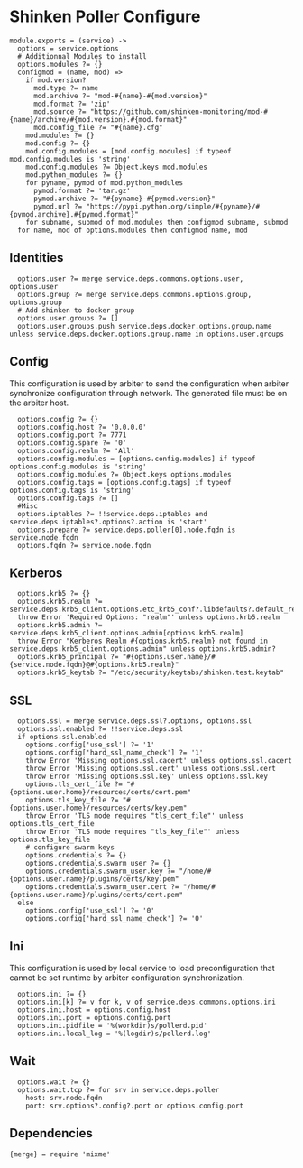 
# Shinken Poller Configure

    module.exports = (service) ->
      options = service.options
      # Additionnal Modules to install
      options.modules ?= {}
      configmod = (name, mod) =>
        if mod.version?
          mod.type ?= name
          mod.archive ?= "mod-#{name}-#{mod.version}"
          mod.format ?= 'zip'
          mod.source ?= "https://github.com/shinken-monitoring/mod-#{name}/archive/#{mod.version}.#{mod.format}"
          mod.config_file ?= "#{name}.cfg"
        mod.modules ?= {}
        mod.config ?= {}
        mod.config.modules = [mod.config.modules] if typeof mod.config.modules is 'string'
        mod.config.modules ?= Object.keys mod.modules
        mod.python_modules ?= {}
        for pyname, pymod of mod.python_modules
          pymod.format ?= 'tar.gz'
          pymod.archive ?= "#{pyname}-#{pymod.version}"
          pymod.url ?= "https://pypi.python.org/simple/#{pyname}/#{pymod.archive}.#{pymod.format}"
        for subname, submod of mod.modules then configmod subname, submod
      for name, mod of options.modules then configmod name, mod

## Identities

      options.user ?= merge service.deps.commons.options.user, options.user
      options.group ?= merge service.deps.commons.options.group, options.group
      # Add shinken to docker group
      options.user.groups ?= []
      options.user.groups.push service.deps.docker.options.group.name unless service.deps.docker.options.group.name in options.user.groups

## Config

This configuration is used by arbiter to send the configuration when arbiter
synchronize configuration through network. The generated file must be on the
arbiter host.

      options.config ?= {}
      options.config.host ?= '0.0.0.0'
      options.config.port ?= 7771
      options.config.spare ?= '0'
      options.config.realm ?= 'All'
      options.config.modules = [options.config.modules] if typeof options.config.modules is 'string'
      options.config.modules ?= Object.keys options.modules
      options.config.tags = [options.config.tags] if typeof options.config.tags is 'string'
      options.config.tags ?= []
      #Misc
      options.iptables ?= !!service.deps.iptables and service.deps.iptables?.options?.action is 'start'
      options.prepare ?= service.deps.poller[0].node.fqdn is service.node.fqdn
      options.fqdn ?= service.node.fqdn

## Kerberos

      options.krb5 ?= {}
      options.krb5.realm ?= service.deps.krb5_client.options.etc_krb5_conf?.libdefaults?.default_realm
      throw Error 'Required Options: "realm"' unless options.krb5.realm
      options.krb5.admin ?= service.deps.krb5_client.options.admin[options.krb5.realm]
      throw Error "Kerberos Realm #{options.krb5.realm} not found in service.deps.krb5_client.options.admin" unless options.krb5.admin?
      options.krb5_principal ?= "#{options.user.name}/#{service.node.fqdn}@#{options.krb5.realm}"
      options.krb5_keytab ?= "/etc/security/keytabs/shinken.test.keytab"



## SSL

      options.ssl = merge service.deps.ssl?.options, options.ssl
      options.ssl.enabled ?= !!service.deps.ssl
      if options.ssl.enabled
        options.config['use_ssl'] ?= '1'
        options.config['hard_ssl_name_check'] ?= '1'
        throw Error 'Missing options.ssl.cacert' unless options.ssl.cacert
        throw Error 'Missing options.ssl.cert' unless options.ssl.cert
        throw Error 'Missing options.ssl.key' unless options.ssl.key
        options.tls_cert_file ?= "#{options.user.home}/resources/certs/cert.pem"
        options.tls_key_file ?= "#{options.user.home}/resources/certs/key.pem"
        throw Error 'TLS mode requires "tls_cert_file"' unless options.tls_cert_file
        throw Error 'TLS mode requires "tls_key_file"' unless options.tls_key_file
        # configure swarm keys
        options.credentials ?= {}
        options.credentials.swarm_user ?= {}
        options.credentials.swarm_user.key ?= "/home/#{options.user.name}/plugins/certs/key.pem"
        options.credentials.swarm_user.cert ?= "/home/#{options.user.name}/plugins/certs/cert.pem"
      else
        options.config['use_ssl'] ?= '0'
        options.config['hard_ssl_name_check'] ?= '0'

## Ini

This configuration is used by local service to load preconfiguration that cannot
be set runtime by arbiter configuration synchronization.

      options.ini ?= {}
      options.ini[k] ?= v for k, v of service.deps.commons.options.ini
      options.ini.host = options.config.host
      options.ini.port = options.config.port
      options.ini.pidfile = '%(workdir)s/pollerd.pid'
      options.ini.local_log = '%(logdir)s/pollerd.log'

## Wait

      options.wait ?= {}
      options.wait.tcp ?= for srv in service.deps.poller
        host: srv.node.fqdn
        port: srv.options?.config?.port or options.config.port

## Dependencies

    {merge} = require 'mixme'
